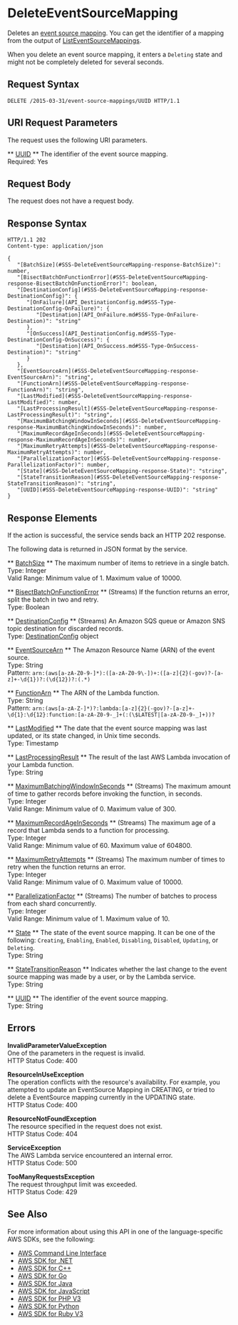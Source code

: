 # DeleteEventSourceMapping<a name="API_DeleteEventSourceMapping"></a>

Deletes an [event source mapping](https://docs.aws.amazon.com/lambda/latest/dg/intro-invocation-modes.html)\. You can get the identifier of a mapping from the output of [ListEventSourceMappings](API_ListEventSourceMappings.md)\.

When you delete an event source mapping, it enters a `Deleting` state and might not be completely deleted for several seconds\.

## Request Syntax<a name="API_DeleteEventSourceMapping_RequestSyntax"></a>

```
DELETE /2015-03-31/event-source-mappings/UUID HTTP/1.1
```

## URI Request Parameters<a name="API_DeleteEventSourceMapping_RequestParameters"></a>

The request uses the following URI parameters\.

 ** [UUID](#API_DeleteEventSourceMapping_RequestSyntax) **   <a name="SSS-DeleteEventSourceMapping-request-UUID"></a>
The identifier of the event source mapping\.  
Required: Yes

## Request Body<a name="API_DeleteEventSourceMapping_RequestBody"></a>

The request does not have a request body\.

## Response Syntax<a name="API_DeleteEventSourceMapping_ResponseSyntax"></a>

```
HTTP/1.1 202
Content-type: application/json

{
   "[BatchSize](#SSS-DeleteEventSourceMapping-response-BatchSize)": number,
   "[BisectBatchOnFunctionError](#SSS-DeleteEventSourceMapping-response-BisectBatchOnFunctionError)": boolean,
   "[DestinationConfig](#SSS-DeleteEventSourceMapping-response-DestinationConfig)": { 
      "[OnFailure](API_DestinationConfig.md#SSS-Type-DestinationConfig-OnFailure)": { 
         "[Destination](API_OnFailure.md#SSS-Type-OnFailure-Destination)": "string"
      },
      "[OnSuccess](API_DestinationConfig.md#SSS-Type-DestinationConfig-OnSuccess)": { 
         "[Destination](API_OnSuccess.md#SSS-Type-OnSuccess-Destination)": "string"
      }
   },
   "[EventSourceArn](#SSS-DeleteEventSourceMapping-response-EventSourceArn)": "string",
   "[FunctionArn](#SSS-DeleteEventSourceMapping-response-FunctionArn)": "string",
   "[LastModified](#SSS-DeleteEventSourceMapping-response-LastModified)": number,
   "[LastProcessingResult](#SSS-DeleteEventSourceMapping-response-LastProcessingResult)": "string",
   "[MaximumBatchingWindowInSeconds](#SSS-DeleteEventSourceMapping-response-MaximumBatchingWindowInSeconds)": number,
   "[MaximumRecordAgeInSeconds](#SSS-DeleteEventSourceMapping-response-MaximumRecordAgeInSeconds)": number,
   "[MaximumRetryAttempts](#SSS-DeleteEventSourceMapping-response-MaximumRetryAttempts)": number,
   "[ParallelizationFactor](#SSS-DeleteEventSourceMapping-response-ParallelizationFactor)": number,
   "[State](#SSS-DeleteEventSourceMapping-response-State)": "string",
   "[StateTransitionReason](#SSS-DeleteEventSourceMapping-response-StateTransitionReason)": "string",
   "[UUID](#SSS-DeleteEventSourceMapping-response-UUID)": "string"
}
```

## Response Elements<a name="API_DeleteEventSourceMapping_ResponseElements"></a>

If the action is successful, the service sends back an HTTP 202 response\.

The following data is returned in JSON format by the service\.

 ** [BatchSize](#API_DeleteEventSourceMapping_ResponseSyntax) **   <a name="SSS-DeleteEventSourceMapping-response-BatchSize"></a>
The maximum number of items to retrieve in a single batch\.  
Type: Integer  
Valid Range: Minimum value of 1\. Maximum value of 10000\.

 ** [BisectBatchOnFunctionError](#API_DeleteEventSourceMapping_ResponseSyntax) **   <a name="SSS-DeleteEventSourceMapping-response-BisectBatchOnFunctionError"></a>
\(Streams\) If the function returns an error, split the batch in two and retry\.  
Type: Boolean

 ** [DestinationConfig](#API_DeleteEventSourceMapping_ResponseSyntax) **   <a name="SSS-DeleteEventSourceMapping-response-DestinationConfig"></a>
\(Streams\) An Amazon SQS queue or Amazon SNS topic destination for discarded records\.  
Type: [DestinationConfig](API_DestinationConfig.md) object

 ** [EventSourceArn](#API_DeleteEventSourceMapping_ResponseSyntax) **   <a name="SSS-DeleteEventSourceMapping-response-EventSourceArn"></a>
The Amazon Resource Name \(ARN\) of the event source\.  
Type: String  
Pattern: `arn:(aws[a-zA-Z0-9-]*):([a-zA-Z0-9\-])+:([a-z]{2}(-gov)?-[a-z]+-\d{1})?:(\d{12})?:(.*)` 

 ** [FunctionArn](#API_DeleteEventSourceMapping_ResponseSyntax) **   <a name="SSS-DeleteEventSourceMapping-response-FunctionArn"></a>
The ARN of the Lambda function\.  
Type: String  
Pattern: `arn:(aws[a-zA-Z-]*)?:lambda:[a-z]{2}(-gov)?-[a-z]+-\d{1}:\d{12}:function:[a-zA-Z0-9-_]+(:(\$LATEST|[a-zA-Z0-9-_]+))?` 

 ** [LastModified](#API_DeleteEventSourceMapping_ResponseSyntax) **   <a name="SSS-DeleteEventSourceMapping-response-LastModified"></a>
The date that the event source mapping was last updated, or its state changed, in Unix time seconds\.  
Type: Timestamp

 ** [LastProcessingResult](#API_DeleteEventSourceMapping_ResponseSyntax) **   <a name="SSS-DeleteEventSourceMapping-response-LastProcessingResult"></a>
The result of the last AWS Lambda invocation of your Lambda function\.  
Type: String

 ** [MaximumBatchingWindowInSeconds](#API_DeleteEventSourceMapping_ResponseSyntax) **   <a name="SSS-DeleteEventSourceMapping-response-MaximumBatchingWindowInSeconds"></a>
\(Streams\) The maximum amount of time to gather records before invoking the function, in seconds\.  
Type: Integer  
Valid Range: Minimum value of 0\. Maximum value of 300\.

 ** [MaximumRecordAgeInSeconds](#API_DeleteEventSourceMapping_ResponseSyntax) **   <a name="SSS-DeleteEventSourceMapping-response-MaximumRecordAgeInSeconds"></a>
\(Streams\) The maximum age of a record that Lambda sends to a function for processing\.  
Type: Integer  
Valid Range: Minimum value of 60\. Maximum value of 604800\.

 ** [MaximumRetryAttempts](#API_DeleteEventSourceMapping_ResponseSyntax) **   <a name="SSS-DeleteEventSourceMapping-response-MaximumRetryAttempts"></a>
\(Streams\) The maximum number of times to retry when the function returns an error\.  
Type: Integer  
Valid Range: Minimum value of 0\. Maximum value of 10000\.

 ** [ParallelizationFactor](#API_DeleteEventSourceMapping_ResponseSyntax) **   <a name="SSS-DeleteEventSourceMapping-response-ParallelizationFactor"></a>
\(Streams\) The number of batches to process from each shard concurrently\.  
Type: Integer  
Valid Range: Minimum value of 1\. Maximum value of 10\.

 ** [State](#API_DeleteEventSourceMapping_ResponseSyntax) **   <a name="SSS-DeleteEventSourceMapping-response-State"></a>
The state of the event source mapping\. It can be one of the following: `Creating`, `Enabling`, `Enabled`, `Disabling`, `Disabled`, `Updating`, or `Deleting`\.  
Type: String

 ** [StateTransitionReason](#API_DeleteEventSourceMapping_ResponseSyntax) **   <a name="SSS-DeleteEventSourceMapping-response-StateTransitionReason"></a>
Indicates whether the last change to the event source mapping was made by a user, or by the Lambda service\.  
Type: String

 ** [UUID](#API_DeleteEventSourceMapping_ResponseSyntax) **   <a name="SSS-DeleteEventSourceMapping-response-UUID"></a>
The identifier of the event source mapping\.  
Type: String

## Errors<a name="API_DeleteEventSourceMapping_Errors"></a>

 **InvalidParameterValueException**   
One of the parameters in the request is invalid\.  
HTTP Status Code: 400

 **ResourceInUseException**   
The operation conflicts with the resource's availability\. For example, you attempted to update an EventSource Mapping in CREATING, or tried to delete a EventSource mapping currently in the UPDATING state\.   
HTTP Status Code: 400

 **ResourceNotFoundException**   
The resource specified in the request does not exist\.  
HTTP Status Code: 404

 **ServiceException**   
The AWS Lambda service encountered an internal error\.  
HTTP Status Code: 500

 **TooManyRequestsException**   
The request throughput limit was exceeded\.  
HTTP Status Code: 429

## See Also<a name="API_DeleteEventSourceMapping_SeeAlso"></a>

For more information about using this API in one of the language\-specific AWS SDKs, see the following:
+  [AWS Command Line Interface](https://docs.aws.amazon.com/goto/aws-cli/lambda-2015-03-31/DeleteEventSourceMapping) 
+  [AWS SDK for \.NET](https://docs.aws.amazon.com/goto/DotNetSDKV3/lambda-2015-03-31/DeleteEventSourceMapping) 
+  [AWS SDK for C\+\+](https://docs.aws.amazon.com/goto/SdkForCpp/lambda-2015-03-31/DeleteEventSourceMapping) 
+  [AWS SDK for Go](https://docs.aws.amazon.com/goto/SdkForGoV1/lambda-2015-03-31/DeleteEventSourceMapping) 
+  [AWS SDK for Java](https://docs.aws.amazon.com/goto/SdkForJava/lambda-2015-03-31/DeleteEventSourceMapping) 
+  [AWS SDK for JavaScript](https://docs.aws.amazon.com/goto/AWSJavaScriptSDK/lambda-2015-03-31/DeleteEventSourceMapping) 
+  [AWS SDK for PHP V3](https://docs.aws.amazon.com/goto/SdkForPHPV3/lambda-2015-03-31/DeleteEventSourceMapping) 
+  [AWS SDK for Python](https://docs.aws.amazon.com/goto/boto3/lambda-2015-03-31/DeleteEventSourceMapping) 
+  [AWS SDK for Ruby V3](https://docs.aws.amazon.com/goto/SdkForRubyV3/lambda-2015-03-31/DeleteEventSourceMapping) 